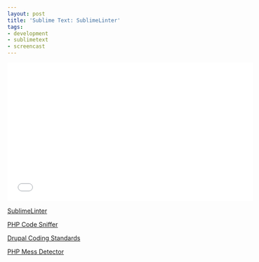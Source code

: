 ```yaml
---
layout: post
title: 'Sublime Text: SublimeLinter'
tags:
- development
- sublimetext
- screencast
---
```


<iframe width="560" height="315" src="//www.youtube.com/embed/BB-zFmMfpDI" frameborder="0" allowfullscreen></iframe> 

[SublimeLinter][1]

[PHP Code Sniffer][2]

[Drupal Coding Standards][3]

[PHP Mess Detector][4]

 [1]: http://www.sublimelinter.com/en/latest/
 [2]: http://pear.php.net/package/PHP_CodeSniffer
 [3]: https://drupal.org/node/1419988
 [4]: http://phpmd.org